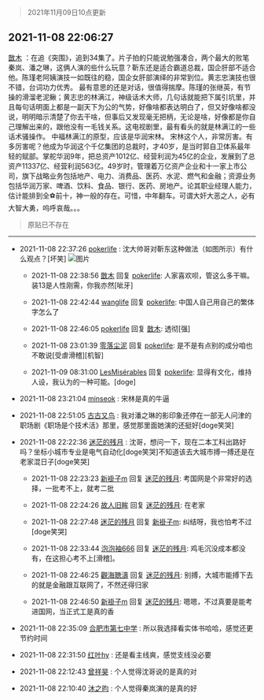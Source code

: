 > 2021年11月09日10点更新
<link rel="stylesheet" href="https://cdn.jsdelivr.net/gh/taotie6/sampleJSON@main/css/photo_show.css">
<meta name="referrer" content="no-referrer" />


 ## 2021-11-08 22:06:27 

 [㪚木](https://www.coolapk.com/feed/31324738?shareKey=YWYwM2MyYjM5NTE1NjE4OTNiNDc~) ：在追《突围》，追到34集了。片子拍的只能说勉强凑合，两个最大的败笔秦岚、潘之琳，这俩人演的些什么玩意？靳东还是适合霸道总裁，国企肝部不适合他。陈瑾老阿姨演技一如既往的稳，国企女肝部演绎的非常到位。黄志忠演技也很不错，台词功力优秀。
最有意思的还是对话，很值得揣摩。陈瑾的张继英<!--break-->，有节操的滑溜老泥鳅；黄志忠的林满江，神级话术大师，几句话就能把下属引坑里，并且每句话明面上都是一副天下为公的气势，好像啥都表达明白了，但又好像啥都没说，明明暗示清楚了你去干啥，但事后又发现毫无把柄，无论是啥，好像都是你自己理解出来的，跟他没有一毛钱关系。这电视剧里，最有看头的就是林满江的一些话术骚操作。
中福林满江的原型，应该是华润宋林。
宋林这个人，非常厉害。有多厉害呢？他成为华润这个千亿集团的总裁时，才40岁，是当时郭自卫体系最年轻的赋部。掌舵华润9年，把总资产1012亿、经营利润为45亿的企业，发展到了总资产11337亿、经营利润563亿。49岁时，管理着万亿资产企业和十一家上市公司，旗下战略业务包括地产、电力、消费品、医药、水泥、燃气和金融；资源业务包括华润万家、啤酒、饮料、食品、银行、医药、房地产。论其职业经理人能力，估计能排到全⚽️前十，神一般的存在。可惜，中年翻车。可谓大奸大恶之人，必有大智大勇，呜呼哀哉。。。 

<div class="album">
</div>

> 原贴已不存在 

 ------- 

- 2021-11-08 22:37:26 [pokerlife](uid=575409) : 沈大帅哥对靳东这种做法（如图所示）有什么观点？[坏笑] ![图片](https://image.coolapk.com/feed/2021/1108/22/575409_c7504250_2245_4489@1080x3116.png)

    - 2021-11-08 22:38:56 [㪚木](uid=1081091) 回复 [pokerlife](uid=575409): 人家喜欢呗，管这么多干嘛。装13是人性刚需，你我亦然[呲牙] 

    - 2021-11-08 22:42:44 [wanglife](uid=1592121) 回复 [pokerlife](uid=575409): 中国人自己用自己的繁体字怎么了 

    - 2021-11-08 22:46:05 [pokerlife](uid=575409) 回复 [㪚木](uid=1081091): 透彻[强] 

    - 2021-11-08 23:01:39 [零落尘泥](uid=3648294) 回复 [pokerlife](uid=575409): 是不是有点别的成分咱也不敢说[受虐滑稽][机智] 

    - 2021-11-09 08:31:00 [LesMisérables](uid=860608) 回复 [pokerlife](uid=575409): 显得有文化，维持人设，我认为的一种可能。[doge] 

- 2021-11-08 23:21:04 [minseok](uid=2361006) : 宋林是真的牛逼 

- 2021-11-08 22:51:05 [古古又鸟](uid=1049013) : 我对潘之琳的影印象还停在一部无人问津的职场剧《职场是个技术活》那里，感觉那里面她演的还挺好[doge笑哭] 

- 2021-11-08 22:22:36 [迷茫的残月](uid=14365967) : 沈哥，想问一下，现在二本工科出路好吗？坐标小城市专业是电气自动化[doge笑哭]不知道该去大城市搏一搏还是在老家混日子[doge笑哭] 

    - 2021-11-08 22:23:23 [新褂子m](uid=913624) 回复 [迷茫的残月](uid=14365967): 考国网是个非常好的选择，一批考不上，就考二批 

    - 2021-11-08 22:24:26 [故人旧眸](uid=5481001) 回复 [迷茫的残月](uid=14365967): 在老家 

    - 2021-11-08 22:27:48 [迷茫的残月](uid=14365967) 回复 [新褂子m](uid=913624): 纠结呀，我也怕考不过[doge笑哭] 

    - 2021-11-08 22:33:44 [泡泡袖666](uid=2844894) 回复 [迷茫的残月](uid=14365967): 鸡毛沉没成本都没有，在这担心考不上[滑稽]。 

    - 2021-11-08 22:46:25 [觀海聴濤](uid=1471947) 回复 [迷茫的残月](uid=14365967): 别搏，大城市能搏下去的就是金融跟互联网了，不然还得归家 

    - 2021-11-08 22:46:50 [新褂子m](uid=913624) 回复 [迷茫的残月](uid=14365967): 嗯嗯，不过真要是能考进国网，当正式工是真的香 

- 2021-11-08 22:35:09 [合肥市第七中学](uid=3597151) : 所以我选择看实体书哈哈，感觉还更节约时间 

- 2021-11-08 22:31:50 [红叶hy](uid=3435546) : 还是看主线爽，感觉支线没必要 

- 2021-11-08 22:12:43 [曾祥昊](uid=6695078) : 个人觉得沈哥说的是真的对 

- 2021-11-08 22:10:40 [沐之昀](uid=3761939) : 个人觉得秦岚演的是真的好 

